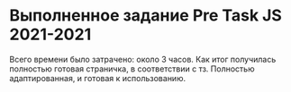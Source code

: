 # Выполненное задание Pre Task JS 2021-2021
Всего времени было затрачено: около 3 часов.
Как итог получилась полностью готовая страничка, в соответствии с тз. Полностью адаптированная, и готовая к использованию.
